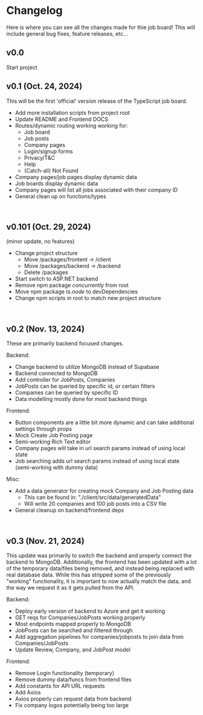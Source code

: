 # Changelog

Here is where you can see all the changes made for thie job board!
This will include general bug fixes, feature releases, etc...

## v0.0

Start project
&nbsp;

## v0.1 (Oct. 24, 2024)

This will be the first 'official' version release of the TypeScript job board.
+ Add more installation scripts from project root
+ Update README and Frontend DOCS
+ Routes/dynamic routing working working for: 
    + Job board
    + Job posts
    + Company pages
    + Login/signup forms
    + Privacy/T&C
    + Help
    + (Catch-all) Not Found
+ Company pages/job pages display dynamic data
+ Job boards display dynamic data
+ Company pages will list all jobs associated with their company ID
+ General clean up on functions/types

&nbsp;

## v0.101 (Oct. 29, 2024)

(minor update, no features)
+ Change project structure
    + Move /packages/frontent -> /client
    + Move /packages/backend -> /backend
    + Delete /packages
+ Start switch to ASP.NET backend
+ Remove npm package _concurrently_ from root
+ Move npm package _ts.node_ to devDependencies
+ Change npm scripts in root to match new project structure

&nbsp;

## v0.2 (Nov. 13, 2024)

These are primarily backend focused changes.

Backend:
+ Change backend to utilize MongoDB instead of Supabase
+ Backend connected to MongoDB
+ Add controller for JobPosts, Companies
+ JobPosts can be queried by specific id, or certain filters
+ Companies can be queried by specific ID
+ Data modelling mostly done for most backend things

Frontend:
+ Button components are a little bit more dynamic and can take additional settings through props
+ Mock Create Job Posting page
+ Semi-working Rich Text editor
+ Company pages will take in url search params instead of using local state
+ Job searching adds url search params instead of using local state (semi-working with dummy data)

Misc:
+ Add a data generator for creating mock Company and Job Posting data
    + This can be found in: "./client/src/data/generatedData"
    + Will write 20 companies and 100 job posts into a CSV file
+ General cleanup on backend/frontend deps

&nbsp;

## v0.3 (Nov. 21, 2024)

This update was primarily to switch the backend and properly connect the backend to MongoDB. Additionally, the frontend has been updated with a lot of the temporary data/files being removed, and instead being replaced with real database data. While this has stripped some of the previously "working" functionality, it is important to now actually match the data, and the way we request it as it gets pulled from the API.

Backend:
+ Deploy early version of backend to Azure and get it working
+ GET reqs for Companies/JobPosts working properly
+ Most endpoints mapped properly to MongoDB
+ JobPosts can be searched and filtered through
+ Add aggregation pipelines for companies/jobposts to join data from Companies/JobPosts
+ Update Review, Company, and JobPost model


Frontend:
+ Remove Login functionality (temporary)
+ Remove dummy data/funcs from frontend files
+ Add constants for API URL requests
+ Add Axios
+ Axios properly can request data from backend
+ Fix company logos potentially being too large